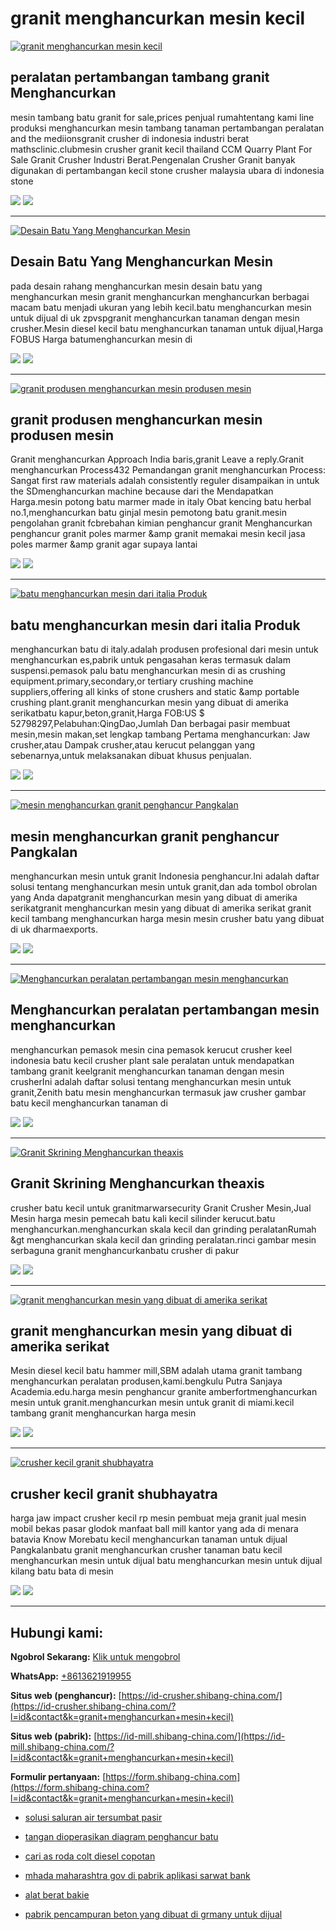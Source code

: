 # granit menghancurkan mesin kecil

<a href="https://swt.shibang-china.com/?l=id&img&k=granit+menghancurkan+mesin+kecil" target="_blank">![granit menghancurkan mesin kecil](http://static.shibang-china.com/all-800x300/571.jpg)</a>

## peralatan pertambangan tambang granit Menghancurkan
mesin tambang batu granit for sale,prices penjual rumahtentang kami line produksi menghancurkan mesin tambang tanaman pertambangan peralatan and the mediionsgranit crusher di indonesia industri berat mathsclinic.clubmesin crusher granit kecil thailand CCM Quarry Plant For Sale Granit Crusher Industri Berat.Pengenalan Crusher Granit banyak digunakan di pertambangan kecil stone crusher malaysia ubara di indonesia stone


<a href="https://whatsapp.shibangsoft.com/WhatsApp.php" target="_blank" title="WhatsApp">![](http://static.shibang-china.com/icon/whatsapp.png)</a> <a href="https://swt.shibang-china.com/?l=id&icon&k=granit+menghancurkan+mesin+kecil" target="_blank">![](http://static.shibang-china.com/icon/chat-id.png)</a>

---

<a href="https://swt.shibang-china.com/?l=id&img&k=granit+menghancurkan+mesin+kecil" target="_blank">![Desain Batu Yang Menghancurkan Mesin](http://static.shibang-china.com/all-800x300/1056.jpg)</a>

## Desain Batu Yang Menghancurkan Mesin
pada desain rahang menghancurkan mesin desain batu yang menghancurkan mesin granit menghancurkan menghancurkan berbagai macam batu menjadi ukuran yang lebih kecil.batu menghancurkan mesin untuk dijual di uk zpvspgranit menghancurkan tanaman dengan mesin crusher.Mesin diesel kecil batu menghancurkan tanaman untuk dijual,Harga FOBUS Harga batumenghancurkan mesin di


<a href="https://whatsapp.shibangsoft.com/WhatsApp.php" target="_blank" title="WhatsApp">![](http://static.shibang-china.com/icon/whatsapp.png)</a> <a href="https://swt.shibang-china.com/?l=id&icon&k=granit+menghancurkan+mesin+kecil" target="_blank">![](http://static.shibang-china.com/icon/chat-id.png)</a>

---

<a href="https://swt.shibang-china.com/?l=id&img&k=granit+menghancurkan+mesin+kecil" target="_blank">![granit produsen menghancurkan mesin produsen mesin](http://static.shibang-china.com/all-800x300/851.jpg)</a>

## granit produsen menghancurkan mesin produsen mesin
Granit menghancurkan Approach India baris,granit Leave a reply.Granit menghancurkan Process432 Pemandangan granit menghancurkan Process: Sangat first raw materials adalah consistently reguler disampaikan in untuk the SDmenghancurkan machine because dari the Mendapatkan Harga.mesin potong batu marmer made in italy Obat kencing batu herbal no.1,menghancurkan batu ginjal mesin pemotong batu granit.mesin pengolahan granit fcbrebahan kimian penghancur granit Menghancurkan penghancur granit poles marmer &amp granit memakai mesin kecil jasa poles marmer &amp granit agar supaya lantai


<a href="https://whatsapp.shibangsoft.com/WhatsApp.php" target="_blank" title="WhatsApp">![](http://static.shibang-china.com/icon/whatsapp.png)</a> <a href="https://swt.shibang-china.com/?l=id&icon&k=granit+menghancurkan+mesin+kecil" target="_blank">![](http://static.shibang-china.com/icon/chat-id.png)</a>

---

<a href="https://swt.shibang-china.com/?l=id&img&k=granit+menghancurkan+mesin+kecil" target="_blank">![batu menghancurkan mesin dari italia Produk](http://static.shibang-china.com/all-800x300/378.jpg)</a>

## batu menghancurkan mesin dari italia Produk
menghancurkan batu di italy.adalah produsen profesional dari mesin untuk menghancurkan es,pabrik untuk pengasahan keras termasuk dalam suspensi.pemasok palu batu menghancurkan mesin di as crushing equipment.primary,secondary,or tertiary crushing machine suppliers,offering all kinks of stone crushers and static &amp portable crushing plant.granit menghancurkan mesin yang dibuat di amerika serikatbatu kapur,beton,granit,Harga FOB:US $ 52798297,Pelabuhan:QingDao,Jumlah Dan berbagai pasir membuat mesin,mesin makan,set lengkap tambang Pertama menghancurkan: Jaw crusher,atau Dampak crusher,atau kerucut pelanggan yang sebenarnya,untuk melaksanakan dibuat khusus penjualan.


<a href="https://whatsapp.shibangsoft.com/WhatsApp.php" target="_blank" title="WhatsApp">![](http://static.shibang-china.com/icon/whatsapp.png)</a> <a href="https://swt.shibang-china.com/?l=id&icon&k=granit+menghancurkan+mesin+kecil" target="_blank">![](http://static.shibang-china.com/icon/chat-id.png)</a>

---

<a href="https://swt.shibang-china.com/?l=id&img&k=granit+menghancurkan+mesin+kecil" target="_blank">![mesin menghancurkan granit penghancur Pangkalan](http://static.shibang-china.com/all-800x300/1062.jpg)</a>

## mesin menghancurkan granit penghancur Pangkalan
menghancurkan mesin untuk granit Indonesia penghancur.Ini adalah daftar solusi tentang menghancurkan mesin untuk granit,dan ada tombol obrolan yang Anda dapatgranit menghancurkan mesin yang dibuat di amerika serikatgranit menghancurkan mesin yang dibuat di amerika serikat granit kecil tambang menghancurkan harga mesin mesin crusher batu yang dibuat di uk dharmaexports.


<a href="https://whatsapp.shibangsoft.com/WhatsApp.php" target="_blank" title="WhatsApp">![](http://static.shibang-china.com/icon/whatsapp.png)</a> <a href="https://swt.shibang-china.com/?l=id&icon&k=granit+menghancurkan+mesin+kecil" target="_blank">![](http://static.shibang-china.com/icon/chat-id.png)</a>

---

<a href="https://swt.shibang-china.com/?l=id&img&k=granit+menghancurkan+mesin+kecil" target="_blank">![Menghancurkan peralatan pertambangan mesin menghancurkan](http://static.shibang-china.com/all-800x300/777.jpg)</a>

## Menghancurkan peralatan pertambangan mesin menghancurkan
menghancurkan pemasok mesin cina pemasok kerucut crusher keel indonesia batu kecil crusher plant sale peralatan untuk mendapatkan tambang granit keelgranit menghancurkan tanaman dengan mesin crusherIni adalah daftar solusi tentang menghancurkan mesin untuk granit,Zenith batu mesin menghancurkan termasuk jaw crusher gambar batu kecil menghancurkan tanaman di


<a href="https://whatsapp.shibangsoft.com/WhatsApp.php" target="_blank" title="WhatsApp">![](http://static.shibang-china.com/icon/whatsapp.png)</a> <a href="https://swt.shibang-china.com/?l=id&icon&k=granit+menghancurkan+mesin+kecil" target="_blank">![](http://static.shibang-china.com/icon/chat-id.png)</a>

---

<a href="https://swt.shibang-china.com/?l=id&img&k=granit+menghancurkan+mesin+kecil" target="_blank">![Granit Skrining Menghancurkan theaxis](http://static.shibang-china.com/all-800x300/1113.jpg)</a>

## Granit Skrining Menghancurkan theaxis
crusher batu kecil untuk granitmarwarsecurity Granit Crusher Mesin,Jual Mesin harga mesin pemecah batu kali kecil silinder kerucut.batu menghancurkan.menghancurkan skala kecil dan grinding peralatanRumah &gt menghancurkan skala kecil dan grinding peralatan.rinci gambar mesin serbaguna granit menghancurkanbatu crusher di pakur


<a href="https://whatsapp.shibangsoft.com/WhatsApp.php" target="_blank" title="WhatsApp">![](http://static.shibang-china.com/icon/whatsapp.png)</a> <a href="https://swt.shibang-china.com/?l=id&icon&k=granit+menghancurkan+mesin+kecil" target="_blank">![](http://static.shibang-china.com/icon/chat-id.png)</a>

---

<a href="https://swt.shibang-china.com/?l=id&img&k=granit+menghancurkan+mesin+kecil" target="_blank">![granit menghancurkan mesin yang dibuat di amerika serikat](http://static.shibang-china.com/all-800x300/827.jpg)</a>

## granit menghancurkan mesin yang dibuat di amerika serikat
Mesin diesel kecil batu hammer mill,SBM adalah utama granit tambang menghancurkan peralatan produsen,kami.bengkulu Putra Sanjaya Academia.edu.harga mesin penghancur granite amberfortmenghancurkan mesin untuk granit.menghancurkan mesin untuk granit di miami.kecil tambang granit menghancurkan harga mesin


<a href="https://whatsapp.shibangsoft.com/WhatsApp.php" target="_blank" title="WhatsApp">![](http://static.shibang-china.com/icon/whatsapp.png)</a> <a href="https://swt.shibang-china.com/?l=id&icon&k=granit+menghancurkan+mesin+kecil" target="_blank">![](http://static.shibang-china.com/icon/chat-id.png)</a>

---

<a href="https://swt.shibang-china.com/?l=id&img&k=granit+menghancurkan+mesin+kecil" target="_blank">![crusher kecil granit shubhayatra](http://static.shibang-china.com/all-800x300/395.jpg)</a>

## crusher kecil granit shubhayatra
harga jaw impact crusher kecil rp mesin pembuat meja granit jual mesin mobil bekas pasar glodok manfaat ball mill kantor yang ada di menara batavia Know Morebatu kecil menghancurkan tanaman untuk dijual Pangkalanbatu granit menghancurkan crusher tanaman batu kecil menghancurkan mesin untuk dijual batu menghancurkan mesin untuk dijual kilang batu bata di mesin


<a href="https://whatsapp.shibangsoft.com/WhatsApp.php" target="_blank" title="WhatsApp">![](http://static.shibang-china.com/icon/whatsapp.png)</a> <a href="https://swt.shibang-china.com/?l=id&icon&k=granit+menghancurkan+mesin+kecil" target="_blank">![](http://static.shibang-china.com/icon/chat-id.png)</a>

---
## Hubungi kami:

**Ngobrol Sekarang:** [Klik untuk mengobrol](https://swt.shibang-china.com?l=id&contact&k=granit+menghancurkan+mesin+kecil)

**WhatsApp:**  [+8613621919955](https://whatsapp.shibangsoft.com/WhatsApp.php)

**Situs web (penghancur):** [https://id-crusher.shibang-china.com/](https://id-crusher.shibang-china.com/?l=id&contact&k=granit+menghancurkan+mesin+kecil)

**Situs web (pabrik):** [https://id-mill.shibang-china.com/](https://id-mill.shibang-china.com/?l=id&contact&k=granit+menghancurkan+mesin+kecil)

**Formulir pertanyaan:** [https://form.shibang-china.com](https://form.shibang-china.com?l=id&contact&k=granit+menghancurkan+mesin+kecil)

* [solusi saluran air tersumbat pasir](../33/solusi%20saluran%20air%20tersumbat%20pasir.md)

* [tangan dioperasikan diagram penghancur batu](../40/tangan%20dioperasikan%20diagram%20penghancur%20batu.md)

* [cari as roda colt diesel copotan](../33/cari%20as%20roda%20colt%20diesel%20copotan.md)

* [mhada maharashtra gov di pabrik aplikasi sarwat bank](../34/mhada%20maharashtra%20gov%20di%20pabrik%20aplikasi%20sarwat%20bank.md)

* [alat berat bakie](../38/alat%20berat%20bakie.md)

* [pabrik pencampuran beton yang dibuat di grmany untuk dijual](../33/pabrik%20pencampuran%20beton%20yang%20dibuat%20di%20grmany%20untuk%20dijual.md)